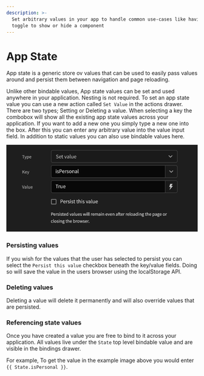```yaml
---
description: >-
  Set arbitrary values in your app to handle common use-cases like having a
  toggle to show or hide a component
---
```


# App State

App state is a generic store ov values that can be used to easily pass values around and persist them between navigation and page reloading.

Unlike other bindable values, App state values can be set and used anywhere in your application. Nesting is not required. To set an app state value you can use a new action called `Set Value` in the actions drawer. There are two types; Setting or Deleting a value. When selecting a key the combobox will show all the existing app state values across your application. If you want to add a new one you simply type a new one into the box. After this you can enter any arbitrary value into the value input field. In addition to static values you can also use bindable values here.

![An example of setting a value](../.gitbook/assets/setting_state.png)

### Persisting values

If you wish for the values that the user has selected to persist you can select the `Persist this value` checkbox beneath the key/value fields. Doing so will save the value in the users browser using the localStorage API.

### Deleting values

Deleting a value will delete it permanently and will also override values that are persisted.

### Referencing state values

Once you have created a value you are free to bind to it across your application. All values live under the `State` top level bindable value and are visible in the bindings drawer.

For example, To get the value in the example image above you would enter `{{ State.isPersonal }}`.  



